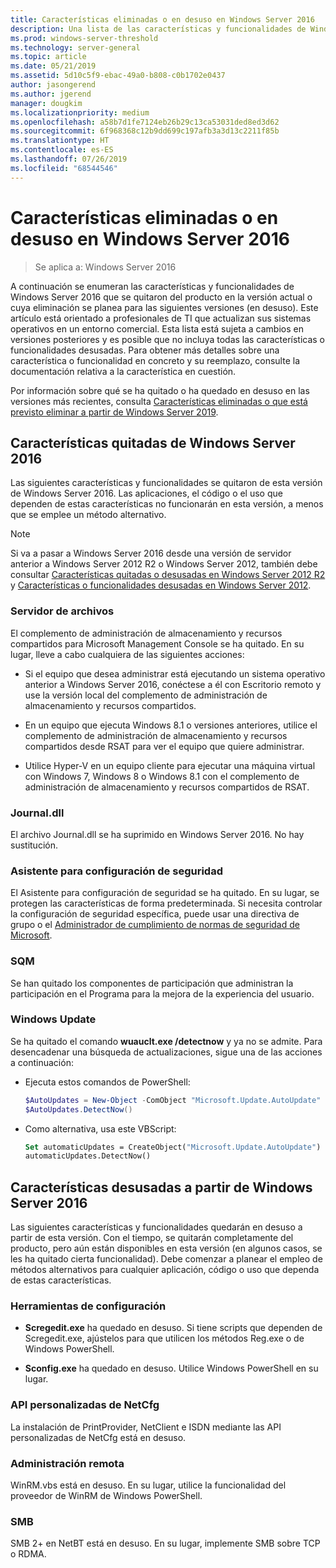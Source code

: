 ```yaml
---
title: Características eliminadas o en desuso en Windows Server 2016
description: Una lista de las características y funcionalidades de Windows Server 2016 que se quitaron del producto en la versión actual o cuya eliminación se planea para las siguientes versiones (en desuso). Este artículo está orientado a profesionales de TI que actualizan sus sistemas operativos en un entorno comercial.
ms.prod: windows-server-threshold
ms.technology: server-general
ms.topic: article
ms.date: 05/21/2019
ms.assetid: 5d10c5f9-ebac-49a0-b808-c0b1702e0437
author: jasongerend
ms.author: jgerend
manager: dougkim
ms.localizationpriority: medium
ms.openlocfilehash: a58b7d1fe7124eb26b29c13ca53031ded8ed3d62
ms.sourcegitcommit: 6f968368c12b9dd699c197afb3a3d13c2211f85b
ms.translationtype: HT
ms.contentlocale: es-ES
ms.lasthandoff: 07/26/2019
ms.locfileid: "68544546"
---
```

# <a name="features-removed-or-deprecated-in--windows-server-2016"></a>Características eliminadas o en desuso en Windows Server 2016

>Se aplica a: Windows Server 2016

A continuación se enumeran las características y funcionalidades de Windows Server 2016 que se quitaron del producto en la versión actual o cuya eliminación se planea para las siguientes versiones (en desuso). Este artículo está orientado a profesionales de TI que actualizan sus sistemas operativos en un entorno comercial. Esta lista está sujeta a cambios en versiones posteriores y es posible que no incluya todas las características o funcionalidades desusadas. Para obtener más detalles sobre una característica o funcionalidad en concreto y su reemplazo, consulte la documentación relativa a la característica en cuestión.

Por información sobre qué se ha quitado o ha quedado en desuso en las versiones más recientes, consulta [Características eliminadas o que está previsto eliminar a partir de Windows Server 2019](../get-started-19/removed-features-19.md).

## <a name="features-removed-from-windows-server-2016"></a>Características quitadas de Windows Server 2016

Las siguientes características y funcionalidades se quitaron de esta versión de Windows Server 2016. Las aplicaciones, el código o el uso que dependen de estas características no funcionarán en esta versión, a menos que se emplee un método alternativo.  

> [!NOTE]  
> Si va a pasar a Windows Server 2016 desde una versión de servidor anterior a Windows Server 2012 R2 o Windows Server 2012, también debe consultar [Características quitadas o desusadas en Windows Server 2012 R2](https://technet.microsoft.com/library/dn303411.aspx) y [Características o funcionalidades desusadas en Windows Server 2012](https://technet.microsoft.com/library/hh831568.aspx).  


### <a name="file-server"></a>Servidor de archivos  
El complemento de administración de almacenamiento y recursos compartidos para Microsoft Management Console se ha quitado. En su lugar, lleve a cabo cualquiera de las siguientes acciones:  

-   Si el equipo que desea administrar está ejecutando un sistema operativo anterior a Windows Server 2016, conéctese a él con Escritorio remoto y use la versión local del complemento de administración de almacenamiento y recursos compartidos.  

-   En un equipo que ejecuta Windows 8.1 o versiones anteriores, utilice el complemento de administración de almacenamiento y recursos compartidos desde RSAT para ver el equipo que quiere administrar.  

-   Utilice Hyper-V en un equipo cliente para ejecutar una máquina virtual con Windows 7, Windows 8 o Windows 8.1 con el complemento de administración de almacenamiento y recursos compartidos de RSAT.  

### <a name="journaldll"></a>Journal.dll  
El archivo Journal.dll se ha suprimido en Windows Server 2016. No hay sustitución.  

### <a name="security-configuration-wizard"></a>Asistente para configuración de seguridad  
El Asistente para configuración de seguridad se ha quitado. En su lugar, se protegen las características de forma predeterminada. Si necesita controlar la configuración de seguridad específica, puede usar una directiva de grupo o el [Administrador de cumplimiento de normas de seguridad de Microsoft](https://technet.microsoft.com/solutionaccelerators/cc835245.aspx).  

### <a name="sqm"></a>SQM  
Se han quitado los componentes de participación que administran la participación en el Programa para la mejora de la experiencia del usuario. 

### <a name="windows-update"></a>Windows Update
Se ha quitado el comando **wuauclt.exe /detectnow** y ya no se admite. Para desencadenar una búsqueda de actualizaciones, sigue una de las acciones a continuación:

- Ejecuta estos comandos de PowerShell:
    ````powershell
    $AutoUpdates = New-Object -ComObject "Microsoft.Update.AutoUpdate"
    $AutoUpdates.DetectNow()
    ````

- Como alternativa, usa este VBScript:
    ````vb
    Set automaticUpdates = CreateObject("Microsoft.Update.AutoUpdate")
    automaticUpdates.DetectNow()
    ````

## <a name="features-deprecated-starting-with-windows-server-2016"></a>Características desusadas a partir de Windows Server 2016 
Las siguientes características y funcionalidades quedarán en desuso a partir de esta versión. Con el tiempo, se quitarán completamente del producto, pero aún están disponibles en esta versión (en algunos casos, se les ha quitado cierta funcionalidad). Debe comenzar a planear el empleo de métodos alternativos para cualquier aplicación, código o uso que dependa de estas características.  

### <a name="configuration-tools"></a>Herramientas de configuración  

-   **Scregedit.exe** ha quedado en desuso. Si tiene scripts que dependen de Scregedit.exe, ajústelos para que utilicen los métodos Reg.exe o de Windows PowerShell.  

-   **Sconfig.exe** ha quedado en desuso. Utilice Windows PowerShell en su lugar.  

### <a name="netcfg-custom-apis"></a>API personalizadas de NetCfg  
La instalación de PrintProvider, NetClient e ISDN mediante las API personalizadas de NetCfg está en desuso.  

### <a name="remote-management"></a>Administración remota  
WinRM.vbs está en desuso. En su lugar, utilice la funcionalidad del proveedor de WinRM de Windows PowerShell.  

### <a name="smb"></a>SMB  
SMB 2+ en NetBT está en desuso. En su lugar, implemente SMB sobre TCP o RDMA. 
